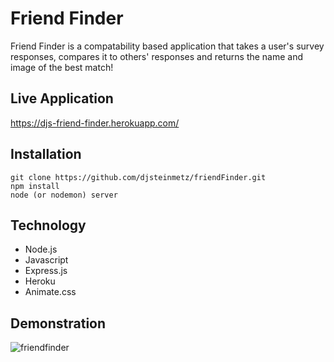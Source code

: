 # Friend Finder
Friend Finder is a compatability based application that takes a user's survey responses, compares it to others' responses and returns the name and image of the best match!

## Live Application
https://djs-friend-finder.herokuapp.com/

## Installation
```
git clone https://github.com/djsteinmetz/friendFinder.git
npm install
node (or nodemon) server
```

## Technology
* Node.js
* Javascript
* Express.js
* Heroku
* Animate.css


## Demonstration
![friendfinder](https://user-images.githubusercontent.com/38231097/43695345-d1de60b4-98fd-11e8-86ad-f43384904434.gif)

